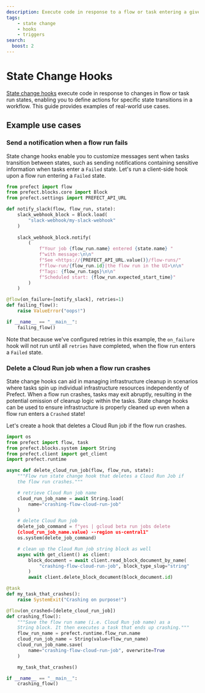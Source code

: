 ```yaml
---
description: Execute code in response to a flow or task entering a given state, without involvement of the Prefect API.
tags:
    - state change
    - hooks
    - triggers
search:
  boost: 2
---
```


# State Change Hooks

[State change hooks](/concepts/states/#state-change-hooks) execute code in response to changes in flow or task run states, enabling you to define actions for specific state transitions in a workflow.
This guide provides examples of real-world use cases.

## Example use cases

### Send a notification when a flow run fails

State change hooks enable you to customize messages sent when tasks transition between states, such as sending notifications containing sensitive information when tasks enter a `Failed` state. Let's run a client-side hook upon a flow run entering a `Failed` state.

```python
from prefect import flow
from prefect.blocks.core import Block
from prefect.settings import PREFECT_API_URL

def notify_slack(flow, flow_run, state):
    slack_webhook_block = Block.load(
        "slack-webhook/my-slack-webhook"
    )
            
    slack_webhook_block.notify(
        (
            f"Your job {flow_run.name} entered {state.name} "
            f"with message:\n\n"
            f"See <https://{PREFECT_API_URL.value()}/flow-runs/"
            f"flow-run/{flow_run.id}|the flow run in the UI>\n\n"
            f"Tags: {flow_run.tags}\n\n"
            f"Scheduled start: {flow_run.expected_start_time}"
        )
    )

@flow(on_failure=[notify_slack], retries=1)
def failing_flow():
    raise ValueError("oops!")

if __name__ == "__main__":
    failing_flow()
```

Note that because we've configured retries in this example, the `on_failure` hook will not run until all `retries` have completed, when the flow run enters a `Failed` state.

### Delete a Cloud Run job when a flow run crashes

State change hooks can aid in managing infrastructure cleanup in scenarios where tasks spin up individual infrastructure resources independently of Prefect.
When a flow run crashes, tasks may exit abruptly, resulting in the potential omission of cleanup logic within the tasks.
State change hooks can be used to ensure infrastructure is properly cleaned up even when a flow run enters a `Crashed` state!

Let's create a hook that deletes a Cloud Run job if the flow run crashes.

```python
import os
from prefect import flow, task
from prefect.blocks.system import String
from prefect.client import get_client
import prefect.runtime

async def delete_cloud_run_job(flow, flow_run, state):
    """Flow run state change hook that deletes a Cloud Run Job if
    the flow run crashes."""

    # retrieve Cloud Run job name
    cloud_run_job_name = await String.load(
        name="crashing-flow-cloud-run-job"
    )

    # delete Cloud Run job
    delete_job_command = f"yes | gcloud beta run jobs delete 
    {cloud_run_job_name.value} --region us-central1"
    os.system(delete_job_command)

    # clean up the Cloud Run job string block as well
    async with get_client() as client:
        block_document = await client.read_block_document_by_name(
            "crashing-flow-cloud-run-job", block_type_slug="string"
        )
        await client.delete_block_document(block_document.id)

@task
def my_task_that_crashes():
    raise SystemExit("Crashing on purpose!")

@flow(on_crashed=[delete_cloud_run_job])
def crashing_flow():
    """Save the flow run name (i.e. Cloud Run job name) as a 
    String block. It then executes a task that ends up crashing."""
    flow_run_name = prefect.runtime.flow_run.name
    cloud_run_job_name = String(value=flow_run_name)
    cloud_run_job_name.save(
        name="crashing-flow-cloud-run-job", overwrite=True
    )

    my_task_that_crashes()

if __name__ == "__main__":
    crashing_flow()
```
